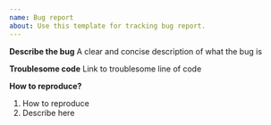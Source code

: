 ```yaml
---
name: Bug report
about: Use this template for tracking bug report.
---
```


**Describe the bug**
A clear and concise description of what the bug is

**Troublesome code**
Link to troublesome line of code

**How to reproduce?**
1. How to reproduce
2. Describe here
